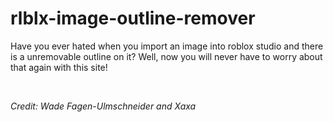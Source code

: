 # rlblx-image-outline-remover

Have you ever hated when you import an image into roblox studio and there is a unremovable outline on it? Well, now you will never have to worry about that again with this site!


<br>

*Credit: Wade Fagen-Ulmschneider and Xaxa*
